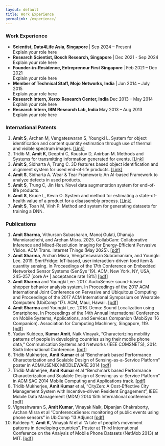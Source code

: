 ```yaml
---
layout: default
title: Work Experience
permalink: /experience/
---
```


<div id="experience" class="tab-content active">
    <h3>Work Experience</h3>
    <ul>
        <li>
            <strong> Scientist, Data4Life Asia, Singapore </strong> | Sep 2024 – Present <br>
            Explain your role here
        </li>
        <li>
            <strong> Research Scientist, Bosch Research, Singapore </strong> | Dec 2021 - Sep 2024 <br>
            Explain your role here
        </li>
        <li>
            <strong> Founder-in-Residence, Entrepreneur First Singapore </strong> | Feb 2021 – Dec 2021 <br>
            Explain your role here
        </li>
        <li>
            <strong> Member of Technical Staff, Mojo Networks, India </strong> | Jun 2014 – July 2015 <br>
            Explain your role here
        </li>
        <li>
            <strong> Research Intern, Xerox Research Center, India </strong> Dec 2013 – May 2014 <br>
            Explain your role here
        </li>
        <li>
            <strong> Research Intern, IBM Research Lab, India </strong> May 2013 – Aug 2013 <br>
            Explain your role here
        </li>
    </ul> 
</div>
<div id="patents" class="tab-content active">
    <h3>International Patents</h3>
    <ol>
        <li>
            <strong>Amit S</strong>, Archan M, Vengateswaran S, Youngki L. System for object identification and content quantity estimation through use of thermal and visible spectrum images. <a target="_blank" href="https://patentscope.wipo.int/search/en/detail.jsf?docId=SG329201629">[Link]</a>
        </li>
        <li>
            Tridib M, <strong>Amit K</strong>, Deepthi C, Koustuv D, Anirban M. Methods and Systems for transmitting information generated for events. <a target="_blank" href="https://patents.google.com/patent/US20170085624A1">[Link]</a>
        </li>
        <li>
            <strong>Amit S</strong>, Sidharta A, Trung C. 3D features based object identification and alignment system for used end-of-life products. <a target="_blank" href="https://patentscope.wipo.int/search/en/detail.jsf?docId=WO2024188414">[Link]</a>
        </li>
        <li>
            <strong>Amit S</strong>, Sidharta A. Wear & Tear Framework: An AI-based Framework to analyze defects in used products.
        </li>
        <li>
            <strong>Amit S</strong>, Trung C, Jin Han. Novel data augmentation system for end-of-life products.
        </li>
        <li>
            <strong>Amit S</strong>, Bruce L, Kevin O. System and method for estimating a state-of-health value of a product for a disassembly process. <a target="_blank" href="https://patentscope.wipo.int/search/en/detail.jsf?docId=WO2025087538">[Link]</a>
        </li>
        <li>
            <strong>Amit S</strong>, Toan M, Vinh P. Method and system for generating datasets for training a DNN.
        </li>
    </ol>
</div>
<div id="publications" class="tab-content active">
    <h3>Publications</h3>
    <ol>
        <li>
            <strong>Amit Sharma</strong>, Vithurson Subasharan, Manoj Gulati, Dhanuja Wanniarachchi, and Archan Misra. 2025. CollabCam: Collaborative Inference and Mixed-Resolution Imaging for Energy-Efficient Pervasive Vision. ACM Trans. Internet Things (May 2025). <a href="https://doi.org/10.1145/3736420" target="_blank">[pdf]</a>
        </li>
        <li>
            <strong>Amit Sharma</strong>, Archan Misra, Vengateswaran Subramaniam, and Youngki Lee. 2019. SmrtFridge: IoT-based, user interaction-driven food item & quantity sensing. In Proceedings of the 17th Conference on Embedded Networked Sensor Systems (SenSys ’19). ACM, New York, NY, USA, 245-257 [core A* | acceptance rate 18%] <a target="_blank" href="https://ink.library.smu.edu.sg/sis_research/4646/">[pdf]</a>
        </li>
        <li>
            <strong>Amit Sharma</strong> and Youngki Lee. 2017. AudioSense: sound-based shopper behavior analysis system. In Proceedings of the 2017 ACM International Joint Conference on Pervasive and Ubiquitous Computing and Proceedings of the 2017 ACM International Symposium on Wearable Computers (UbiComp ’17). ACM, Maui, Hawaii. <a target="_blank" href="https://ink.library.smu.edu.sg/sis_research/3839/">[pdf]</a>
        </li>
        <li>
            <strong>Amit Sharma</strong> and Youngki Lee. 2016. Demo: Sound Localization using Smartphone. In Proceedings of the 14th Annual International Conference on Mobile Systems, Applications, and Services Companion (MobiSys ’16 Companion). Association for Computing Machinery, Singapore, 119. <a target="_blank" href="https://ink.library.smu.edu.sg/sis_research/3282/">[pdf]</a>
        </li>
        <li>
            Yadav Kuldeep, <strong>Kumar Amit</strong>, Naik Vinayak, “Characterizing mobility patterns of people in developing countries using their mobile phone data,“ Communication Systems and Networks (IEEE COMSNETS), 2014 Sixth International Conference. <a target="_blank" href="https://repository.iiitd.edu.in/jspui/bitstream/handle/123456789/109/IIITD-TR-2013-002.pdf?sequence=1&isAllowed=y">[pdf]</a>
        </li>
        <li>
            Tridib Mukherjee, <strong>Amit Kumar</strong> et al “Benchmark based Performance Characterization and Scalable Design of Sensing-as-a-Service Platform” poster in ACM/USENIX MIDDLEWARE 2014 <a target="_blank" href="https://doi.org/10.1145/2678508.2678522">[pdf]</a>
        </li>
        <li>
            Tridib Mukherjee, <strong>Amit Kumar</strong> et al “Benchmark based Performance Characterization and Scalable Design of Sensing-as-a-Service Platform” in ACM SAC 2014 Mobile Computing and Applications track. <a target="_blank" href="">[pdf]</a>
        </li>
        <li>
            Tridib Mukherjee, <strong>Amit Kumar</strong> et al, “CityZen: A Cost-Effective City Management System with Incentive-driven Resident Engagement”, IEEE Mobile Data Management (MDM) 2014 15th International conference <a target="_blank" href="https://doi.org/10.1109/MDM.2014.41">[pdf]</a>
        </li>
        <li>
            Vigneshwaran S, <strong>Amit Kumar</strong>, Vinayak Naik, Dipanjan Chakraborty, Archan Misra et al “ConferenceSense: monitoring of public events using phone sensors” in UbiComp ’13 Adjunct <a target="_blank" href="https://doi.org/10.1145/2494091.2499775">[pdf]</a>
        </li>
        <li>
            Kuldeep Y, <strong>Amit K</strong>, Vinayak N et al “A tale of people’s movement patterns in developing countries”, Poster at Third International Conference on the Analysis of Mobile Phone Datasets (NetMob 2013) at MIT. <a target="_blank" href="">[pdf]</a>
        </li>
    </ol>
<script src="/scripts.js"></script>
